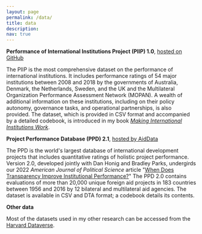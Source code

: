 ```yaml
---
layout: page
permalink: /data/
title: data
description:
nav: true
---
```


**Performance of International Institutions Project (PIIP) 1.0**, [hosted on GitHub](https://github.com/ranjitlall/piip)

The PIIP is the most comprehensive dataset on the performance of international institutions. It includes performance ratings of 54 major institutions between 2008 and 2018 by the governments of Australia, Denmark, the Netherlands, Sweden, and the UK and the Multilateral Organization Performance Assessment Network (MOPAN). A wealth of additional information on these institutions, including on their policy autonomy, governance tasks, and operational partnerships, is also provided. The dataset, which is provided in CSV format and accompanied by a detailed codebook, is introduced in my book [_Making International Institutions Work_](https://ranjitlall.github.io/book/).

**Project Performance Database (PPD) 2.1**, [hosted by AidData](https://www.aiddata.org/data/project-performance-database-ppd-version-2-0)

The PPD is the world's largest database of international development projects that includes quantitative ratings of holistic project performance. Version 2.0, developed jointly with Dan Honig and Bradley Parks, undergirds our 2022 _American Journal of Political Science_ article "[When Does Transparency Improve Institutional Performance?](https://ranjitlall.github.io/assets/pdf/Honig,%20Lall,%20and%20Parks%202022%20AJPS%20online.pdf)" The PPD 2.0 contains evaluations of more than 20,000 unique foreign aid projects in 183 countries between 1956 and 2016 by 12 bilateral and multilateral aid agencies. The dataset is available in CSV and DTA format; a codebook details its contents.

**Other data**

Most of the datasets used in my other research can be accessed from the [Harvard Dataverse](https://dataverse.harvard.edu/dataverse/harvard/?q=ranjit+lall).
